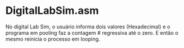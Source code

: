# DigitalLabSim.asm
No digital Lab Sim, o usuário informa dois valores (Hexadecimal) e o programa em pooling faz a contagem # regressiva até o zero. E então o mesmo reinicia o processo em looping.

